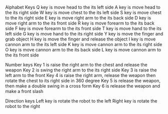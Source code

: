 Alphabet Keys
Q key is move head to the its left side
A key is move head to the its right side
W key is move chest to the its left side
S key is move chest to the its right side
E key is move right arm to the its back side
D key is move right arm to the its front side
R key is move forearm to the its back side
F key is move forearm to the its front side
T key is move hand to the its left side
G key is move hand to the its right side
Y key is move the finger and grab object
H key is move the finger and release the object
I key is move cannon arm to the its left side 
K key is move cannon arm to the its right side
O key is move cannon arm to the its back side
L key is move cannon arm to the its front side

Number keys
Key 1 is raise the right arm to the chest and release the weapon
Key 2 is swing the right arm to the its right side
Key 3 is raise the left arm to the front 
Key 4 is raise the right arm, release the weapon then rotate the chest to its right side in 360 degree
Key 5 is release the weapon, then make a double swing in a cross form
Key 6 is release the weapon and make a front slash 

Direction keys
Left key is rotate the robot to the left
Right key is rotate the robot to the right
